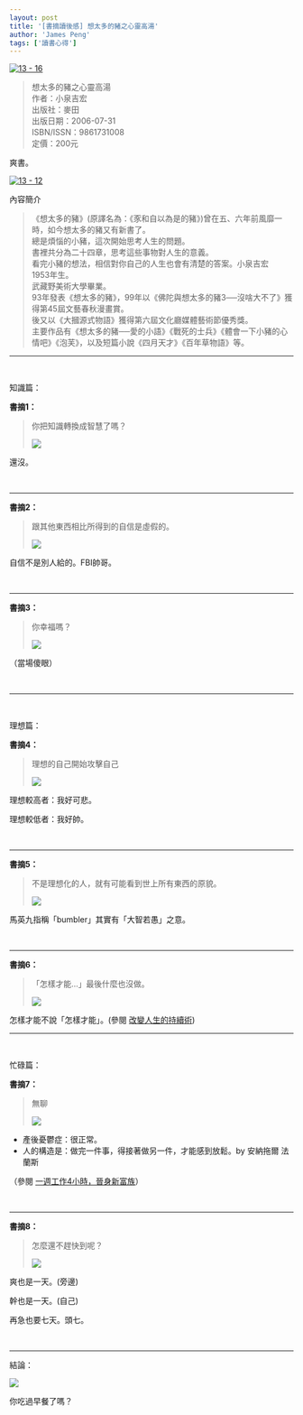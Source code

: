 ```yaml
---
layout: post
title: '[書摘讀後感] 想太多的豬之心靈高湯'
author: 'James Peng'
tags: ['讀書心得']
---
```


[![13 -
16](http://lh6.ggpht.com/-rzkAH442WHk/URyDaRbo_QI/AAAAAAAARKQ/dXC1YsXWrxA/13%252520-%25252016%25255B5%25255D.jpg?imgmax=800 "13 - 16")](http://www.taaze.tw/apredir.html?ap_a_11100157257)

> 想太多的豬之心靈高湯  
> 作者：小泉吉宏  
> 出版社：麥田  
> 出版日期：2006-07-31  
> ISBN/ISSN：9861731008  
> 定價：200元    

爽書。

[![13 -
12](http://lh3.ggpht.com/-_V1DTtCrUKk/URyDb0p_NbI/AAAAAAAARKY/1GdVKfvM6ns/13%252520-%25252012%25255B9%25255D.jpg?imgmax=800 "13 - 12")](http://www.taaze.tw/apredir.html?ap_a_11100157257)

內容簡介

> 《想太多的豬》(原譯名為：《豕和自以為是的豬》)曾在五、六年前風靡一時，如今想太多的豬又有新書了。  
> 總是煩惱的小豬，這次開始思考人生的問題。  
> 書裡共分為二十四章，思考這些事物對人生的意義。  
> 看完小豬的想法，相信對你自己的人生也會有清楚的答案。小泉吉宏  
> 1953年生。  
> 武藏野美術大學畢業。  
> 93年發表《想太多的豬》，99年以《佛陀與想太多的豬3──沒啥大不了》獲得第45屆文藝春秋漫畫賞。  
> 後又以《大摑源式物語》獲得第六屆文化廳媒體藝術節優秀獎。  
> 主要作品有《想太多的豬──愛的小語》《戰死的士兵》《體會一下小豬的心情吧》《泡芙》，以及短篇小說《四月天才》《百年草物語》等。

* * * * *

 

知識篇：

**書摘1：**

> 你把知識轉換成智慧了嗎？
>
> ![](https://lh6.googleusercontent.com/-6t0jvXXVj98/URQ2Ja0ArTI/AAAAAAAAP_M/okebXf7cB_U/s1078/7+-+1)

還沒。

 

* * * * *

**書摘2：**

> 跟其他東西相比所得到的自信是虛假的。
>
> ![](https://lh4.googleusercontent.com/-cAU93jYzbkc/URQ2JZ828wI/AAAAAAAAP_k/UQKRNfjRlx0/s1078/7+-+3)

自信不是別人給的。FBI帥哥。

 

* * * * *

**書摘3：**

> 你幸福嗎？
>
> ![](https://lh6.googleusercontent.com/-DJ2woPC4FPs/URQ2JZ38_CI/AAAAAAAAP_8/pZYy2sHY0L8/s1078/7+-+5)

（當場傻眼）

 

* * * * *

 

理想篇：

**書摘4：**

> 理想的自己開始攻擊自己
>
> ![](https://lh3.googleusercontent.com/-lcl6Xe41rQ0/URQ2JcJ75tI/AAAAAAAAP_Y/OnhGNpVZcqg/s1078/7+-+2)

理想較高者：我好可悲。

理想較低者：我好帥。

 

* * * * *

**書摘5：**

> 不是理想化的人，就有可能看到世上所有東西的原貌。
>
> ![](https://lh6.googleusercontent.com/-8tWLXinTqmY/URQ2JaHGEJI/AAAAAAAAQA4/xTdqaCQOzxE/s1078/7+-+10)

馬英九指稱「bumbler」其實有「大智若愚」之意。

 

* * * * *

**書摘6：**

> 「怎樣才能…」最後什麼也沒做。
>
> ![](https://lh4.googleusercontent.com/-6Fxkc-BIAFM/URQ2JY8CIRI/AAAAAAAAP_w/aHnmnjjS8N0/s1078/7+-+4)

怎樣才能不說「怎樣才能」。(參閱
[改變人生的持續術](http://www.jhpeng.com/2013/01/blog-post_15.html))

* * * * *

 

忙碌篇：

**書摘7：**

> 無聊
>
> ![](https://lh4.googleusercontent.com/-35i0syPzP94/URQ2JV36nqI/AAAAAAAAQAU/Qoz0P5OEgxU/s1078/7+-+7)

-   產後憂鬱症：很正常。
-   人的構造是：做完一件事，得接著做另一件，才能感到放鬆。by 安納拖爾
    法蘭斯

（參閱
[一週工作4小時，晉身新富族](http://www.jhpeng.com/2013/01/4.html)）

 

* * * * *

**書摘8：**

> 怎麼還不趕快到呢？
>
> ![](https://lh5.googleusercontent.com/-Hg4hVRFDNgs/URQ2JTeTglI/AAAAAAAAQAg/vlC3pS9D42k/s1078/7+-+8)

爽也是一天。(旁邊)

幹也是一天。(自己)

再急也要七天。頭七。

 

* * * * *

結論：

![](https://lh4.googleusercontent.com/-TmfFXUmcEFA/URQ2JX2goCI/AAAAAAAAQAI/IydzobfGLdQ/s1078/7+-+6)

你吃過早餐了嗎？

